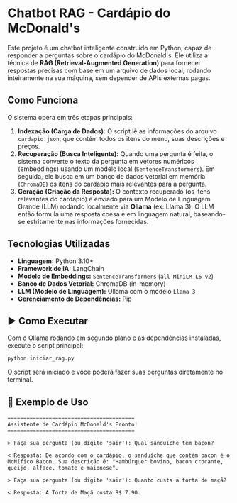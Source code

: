 # Chatbot RAG - Cardápio do McDonald's

Este projeto é um chatbot inteligente construído em Python, capaz de responder a perguntas sobre o cardápio do McDonald's. Ele utiliza a técnica de **RAG (Retrieval-Augmented Generation)** para fornecer respostas precisas com base em um arquivo de dados local, rodando inteiramente na sua máquina, sem depender de APIs externas pagas.

## Como Funciona

O sistema opera em três etapas principais:

1.  **Indexação (Carga de Dados):** O script lê as informações do arquivo `cardapio.json`, que contém todos os itens do menu, suas descrições e preços.
2.  **Recuperação (Busca Inteligente):** Quando uma pergunta é feita, o sistema converte o texto da pergunta em vetores numéricos (embeddings) usando um modelo local (`SentenceTransformers`). Em seguida, ele busca em um banco de dados vetorial em memória (`ChromaDB`) os itens do cardápio mais relevantes para a pergunta.
3.  **Geração (Criação da Resposta):** O contexto recuperado (os itens relevantes do cardápio) é enviado para um Modelo de Linguagem Grande (LLM) rodando localmente via **Ollama** (ex: Llama 3). O LLM então formula uma resposta coesa e em linguagem natural, baseando-se estritamente nas informações fornecidas.

## Tecnologias Utilizadas

-   **Linguagem:** Python 3.10+
-   **Framework de IA:** LangChain
-   **Modelo de Embeddings:** `SentenceTransformers` (`all-MiniLM-L6-v2`)
-   **Banco de Dados Vetorial:** ChromaDB (in-memory)
-   **LLM (Modelo de Linguagem):** Ollama com o modelo `Llama 3`
-   **Gerenciamento de Dependências:** Pip

## ▶️ Como Executar

Com o Ollama rodando em segundo plano e as dependências instaladas, execute o script principal:

```bash
python iniciar_rag.py
```

O script será iniciado e você poderá fazer suas perguntas diretamente no terminal.

## 💬 Exemplo de Uso

```
========================================
Assistente de Cardápio McDonald's Pronto!
========================================

> Faça sua pergunta (ou digite 'sair'): Qual sanduíche tem bacon?

< Resposta: De acordo com o cardápio, o sanduíche que contém bacon é o McNífico Bacon. Sua descrição é: "Hambúrguer bovino, bacon crocante, queijo, alface, tomate e maionese".

> Faça sua pergunta (ou digite 'sair'): Quanto custa a torta de maçã?

< Resposta: A Torta de Maçã custa R$ 7.90.
```
